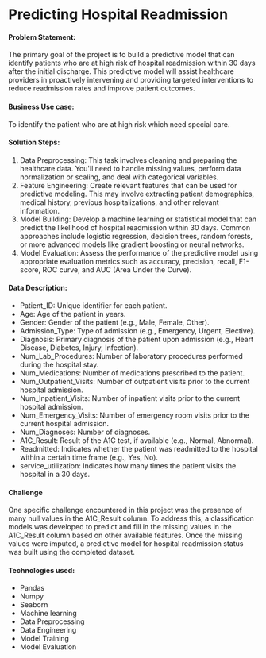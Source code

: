 # Predicting Hospital Readmission
#### Problem Statement:
The primary goal of the project is to build a predictive model that can identify patients who are at high risk of hospital readmission within 30 days after the initial discharge. This predictive model will assist healthcare providers in proactively intervening and providing targeted interventions to reduce readmission rates and improve patient outcomes.
#### Business Use case:
To identify the patient who are at high risk which need special care.
#### Solution Steps:
1. Data Preprocessing: This task involves cleaning and preparing the healthcare data.
You'll need to handle missing values, perform data normalization or scaling, and deal with
categorical variables.
2. Feature Engineering: Create relevant features that can be used for predictive modeling.
This may involve extracting patient demographics, medical history, previous hospitalizations,
and other relevant information.
3. Model Building: Develop a machine learning or statistical model that can predict the
likelihood of hospital readmission within 30 days. Common approaches include logistic
regression, decision trees, random forests, or more advanced models like gradient boosting or
neural networks.
4. Model Evaluation: Assess the performance of the predictive model using appropriate
evaluation metrics such as accuracy, precision, recall, F1-score, ROC curve, and AUC (Area
Under the Curve).
#### Data Description:
* Patient_ID: Unique identifier for each patient.
* Age: Age of the patient in years.
* Gender: Gender of the patient (e.g., Male, Female, Other).
* Admission_Type: Type of admission (e.g., Emergency, Urgent, Elective).
* Diagnosis: Primary diagnosis of the patient upon admission (e.g., Heart Disease, Diabetes, Injury, Infection).
* Num_Lab_Procedures: Number of laboratory procedures performed during the hospital stay.
* Num_Medications: Number of medications prescribed to the patient.
* Num_Outpatient_Visits: Number of outpatient visits prior to the current hospital admission.
* Num_Inpatient_Visits: Number of inpatient visits prior to the current hospital admission.
* Num_Emergency_Visits: Number of emergency room visits prior to the current hospital admission.
* Num_Diagnoses: Number of diagnoses.
* A1C_Result: Result of the A1C test, if available (e.g., Normal, Abnormal).
* Readmitted: Indicates whether the patient was readmitted to the hospital within a certain time frame (e.g., Yes, No).
* service_utilization: Indicates how many times the patient visits  the hospital in a 30 days.
#### Challenge
One specific challenge encountered in this project was the presence of many null values in the A1C_Result column. To address this, a classification models was developed to predict and fill in the missing values in the A1C_Result column based on other available features. Once the missing values were imputed, a predictive model for hospital readmission status was built using the completed dataset.
#### Technologies used:
* Pandas
* Numpy
* Seaborn
* Machine learning
* Data Preprocessing
* Data Engineering
* Model Training
* Model Evaluation
